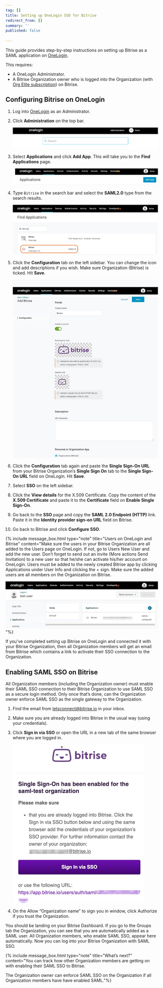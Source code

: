```yaml
---
tag: []
title: Setting up OneLogin SSO for Bitrise
redirect_from: []
summary: ''
published: false

---
```

This guide provides step-by-step instructions on setting up Bitrise as a SAML application on [OneLogin](https://www.onelogin.com/ "https://www.onelogin.com").

This requires:

* A OneLogin Administrator.
* A Bitrise Organization owner who is logged into the Organization (with [Org Elite subscription](https://www.bitrise.io/pricing/teams "https://www.bitrise.io/pricing/teams")) on Bitrise.

## Configuring Bitrise on OneLogin

 1. Log into [OneLogin](https://www.onelogin.com/ "https://www.onelogin.com/") as an Administrator.
 2. Click **Administration** on the top bar.

    ![](/img/OneLogin-administration.png)
 3. Select **Applications** and click **Add App**. This will take you to the **Find Applications** page.

    ![](/img/onelogin-addapp.png)
 4. Type `Bitrise` in the search bar and select the **SAML2.0** type from the search results.

    ![](/img/OneLogin-findapp.jpg)
 5. Click the **Configuration** tab on the left sidebar. You can change the icon and add descriptions if you wish. Make sure Organization (Bitrise) is ticked. Hit **Save**.

    ![](/img/add-bitrise-onelogin.jpg)
 6. Click the **Configuration** tab again and paste the **Single Sign-On URL** from your Bitrise Organization’s **Single Sign On** tab to the **Single Sign-On URL** field on OneLogin. Hit **Save**.
 7. Select **SSO** on the left sidebar.
 8. Click the **View details** for the X.509 Certificate. Copy the content of the **X.509 Certificate** and paste it to the **Certificate** field on **Enable Single Sign-On**.
 9. Go back to the **SSO** page and copy the **SAML 2.0 Endpoint (HTTP)** link. Paste it in the **Identity provider sign-on URL** field on Bitrise.
10. Go back to Bitrise and click **Configure SSO**.

{% include message_box.html type="note" title="Users on OneLogin and Bitrise" content="Make sure the users in your Bitrise Organization are all added to the Users page on OneLogin. If not, go to Users  New User and add the new user. Don’t forget to send out an invite (More actions Send Invitation) to a new user so that he/she can activate his/her account on OneLogin. Users must be added to the newly created Bitrise app by clicking Applications under User Info and clicking the + sign. Make sure the added users are all members on the Organization on Bitrise.

![](/img/application-onelogin.jpg)"%}

If you’ve completed setting up Bitrise on OneLogin and connected it with your Bitrise Organization, then all Organization members will get an email from Bitrise which contains a link to activate their SSO connection to the Organization.

## Enabling SAML SSO on Bitrise

All Organization members (including the Organization owner) must enable their SAML SSO connection to their Bitrise Organization to use SAML SSO as a secure login method. Only once that’s done, can the Organization owner enforce SAML SSO as the single gateway to the Organization.

1. Find the email from [letsconnect@bitrise.io](mailto:letsconnect@bitrise.io "mailto:letsconnect@bitrise.io") in your inbox.
2. Make sure you are already logged into Bitrise in the usual way (using your credentials).
3. Click **Sign in via SSO** or open the URL in a new tab of the same browser where you are logged in.

   ![](/img/email-onelogin.jpg)
4. On the Allow “Organization name” to sign you in window, click Authorize if you trust the Organization.

You should be landing on your Bitrise Dashboard. If you go to the Groups tab the Organization, you can see that you are automatically added as a SAML user. All Organization members, who enable SAML SSO, appear here automatically. Now you can log into your Bitrise Organization with SAML SSO.

{% include message_box.html type="note" title="What’s next?" content="You can track how other Organization members are getting on with enabling their SAML SSO to Bitrise.

The Organization owner can enforce SAML SSO on the Organization if all Organization members have have enabled SAML."%}